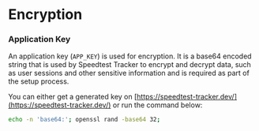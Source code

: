 # Encryption

### Application Key

An application key (`APP_KEY`) is used for encryption. It is a base64 encoded string that is used by Speedtest Tracker to encrypt and decrypt data, such as user sessions and other sensitive information and is required as part of the setup process.

You can either get a generated key on [https://speedtest-tracker.dev/](https://speedtest-tracker.dev/) or run the command below:

```bash
echo -n 'base64:'; openssl rand -base64 32;
```

